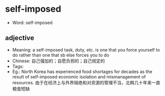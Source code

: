# self-imposed

- Word: self-imposed

## adjective

- Meaning: a self-imposed task, duty, etc. is one that you force yourself to do rather than one that sb else forces you to do
- Chinese: 自己强加的；自愿负担的；自己规定的
- Tags: 
- Eg.: North Korea has experienced food shortages for decades as the result of self-imposed economic isolation and mismanagement of resources. 由于在经济上与外界隔绝和对资源的管理不当，北韩几十年来一直粮食短缺

